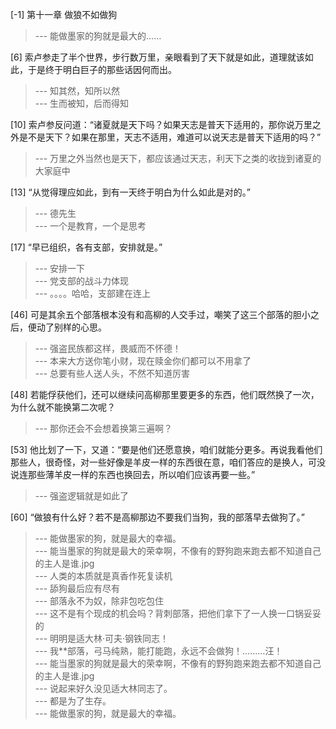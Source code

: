 
[-1] 第十一章 做狼不如做狗
>--- 能做墨家的狗就是最大的……<br>

[6] 索卢参走了半个世界，步行数万里，亲眼看到了天下就是如此，道理就该如此，于是终于明白巨子的那些话因何而出。
>--- 知其然，知所以然<br>
>--- 生而被知，后而得知<br>

[10] 索卢参反问道：“诸夏就是天下吗？如果天志是普天下适用的，那你说万里之外是不是天下？如果在那里，天志不适用，难道可以说天志是普天下适用的吗？”
>--- 万里之外当然也是天下，都应该通过天志，利天下之类的收拢到诸夏的大家庭中<br>

[13] “从觉得理应如此，到有一天终于明白为什么如此是对的。”
>--- 德先生<br>
>--- 一个是教育，一个是思考<br>

[17] “早已组织，各有支部，安排就是。”
>--- 安排一下<br>
>--- 党支部的战斗力体现<br>
>--- 。。。。哈哈，支部建在连上<br>

[46] 可是其余五个部落根本没有和高柳的人交手过，嘲笑了这三个部落的胆小之后，便动了别样的心思。
>--- 强盗民族都这样，畏威而不怀德！<br>
>--- 本来大方送你笔小财，现在赎金你们都可以不用拿了<br>
>--- 总要有些人送人头，不然不知道厉害<br>

[48] 若能俘获他们，还可以继续问高柳那里要更多的东西，他们既然换了一次，为什么就不能换第二次呢？
>--- 那你还会不会想着换第三遍啊？<br>

[53] 他比划了一下，又道：“要是他们还愿意换，咱们就能分更多。再说我看他们那些人，很奇怪，对一些好像是羊皮一样的东西很在意，咱们答应的是换人，可没说连那些薄羊皮一样的东西也换回去，所以咱们应该再要一些。”
>--- 强盗逻辑就是如此了<br>

[60] “做狼有什么好？若不是高柳那边不要我们当狗，我的部落早去做狗了。”
>--- 能做墨家的狗，就是最大的幸福。<br>
>--- 能当墨家的狗就是最大的荣幸啊，不像有的野狗跑来跑去都不知道自己的主人是谁.jpg<br>
>--- 人类的本质就是真香作死复读机<br>
>--- 舔狗最后应有尽有<br>
>--- 部落永不为奴，除非包吃包住<br>
>--- 这不是有个现成的机会吗？背刺部落，把他们拿下了一人换一口锅妥妥的<br>
>--- 明明是适大林·可夫·钢铁同志！<br>
>--- 我**部落，弓马纯熟，能打能跑，永远不会做狗！………汪！<br>
>--- 能当墨家的狗就是最大的荣幸啊，不像有的野狗跑来跑去都不知道自己的主人是谁.jpg<br>
>--- 说起来好久没见适大林同志了。<br>
>--- 都是为了生存。<br>
>--- 能做墨家的狗，就是最大的幸福。<br>
